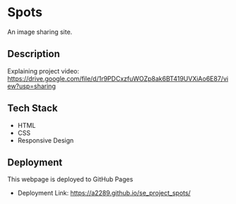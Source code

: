 # Spots

An image sharing site.

## Description 

Explaining project video: https://drive.google.com/file/d/1r9PDCxzfuWOZp8ak6BT419UVXiAo6E87/view?usp=sharing 

## Tech Stack 

- HTML
- CSS
- Responsive Design

## Deployment

This webpage is deployed to GitHub Pages

- Deployment Link: https://a2289.github.io/se_project_spots/
